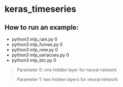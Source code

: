 # keras_timeseries

## How to run an example:

* python3 mlp_rain.py 0 
* python3 mlp_furnas.py 0
* python3 mlp_new.py 0
* python3 mlp_variacoes.py 0
* python3 mlp_btc.py 0


> Parameter 0: one hidden layer for neural network

> Parameter 1: two hidden layers for neural network
